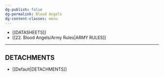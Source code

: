 ```yaml
---
dg-publish: false
dg-permalink: Blood Angels
dg-content-classes: menu
---
```

- [[DATASHEETS]]
- [[22. Blood Angels/Army Rules|ARMY RULES]]

***

## DETACHMENTS

- [[Default|DETACHMENTS]]